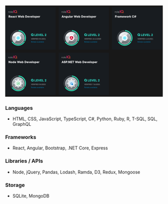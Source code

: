 ![PluralSight Role IQs](pluralsight-5-roles.png "Pluralsight")

### Languages
- HTML, CSS, JavaScript, TypeScript, C#, Python, Ruby, R, T-SQL, SQL, GraphQL 

### Frameworks
- React, Angular, Bootstrap, .NET Core, Express

### Libraries / APIs
- Node, jQuery, Pandas, Lodash, Ramda, D3, Redux, Mongoose

### Storage
- SQLite, MongoDB
